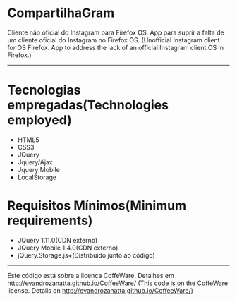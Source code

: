 CompartilhaGram
===============

Cliente não oficial do Instagram para Firefox OS.
App para suprir a falta de um cliente oficial do Instagram no Firefox OS.
(Unofficial Instagram client for OS Firefox. App to address the lack of an official Instagram client OS in Firefox.)

***


# Tecnologias empregadas(Technologies employed)

* HTML5
* CSS3
* JQuery
* Jquery/Ajax
* Jquery Mobile
* LocalStorage

# Requisitos Mínimos(Minimum requirements)

* JQuery 1.11.0(CDN externo)
* JQuery Mobile 1.4.0(CDN externo)
* jQuery.Storage.js+(Distribuido junto ao código)

***

Este código está sobre a licença CoffeWare. Detalhes em http://evandrozanatta.github.io/CoffeeWare/
(This code is on the CoffeWare license. Details on http://evandrozanatta.github.io/CoffeeWare/)

